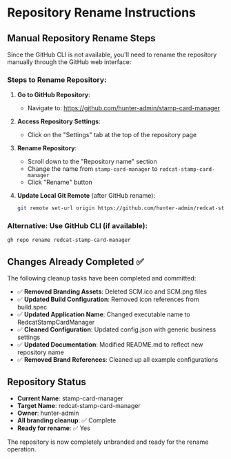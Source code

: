 # Repository Rename Instructions

## Manual Repository Rename Steps

Since the GitHub CLI is not available, you'll need to rename the repository manually through the GitHub web interface:

### Steps to Rename Repository:

1. **Go to GitHub Repository**:
   - Navigate to: https://github.com/hunter-admin/stamp-card-manager

2. **Access Repository Settings**:
   - Click on the "Settings" tab at the top of the repository page

3. **Rename Repository**:
   - Scroll down to the "Repository name" section
   - Change the name from `stamp-card-manager` to `redcat-stamp-card-manager`
   - Click "Rename" button

4. **Update Local Git Remote** (after GitHub rename):
   ```bash
   git remote set-url origin https://github.com/hunter-admin/redcat-stamp-card-manager.git
   ```

### Alternative: Use GitHub CLI (if available):
```bash
gh repo rename redcat-stamp-card-manager
```

## Changes Already Completed ✅

The following cleanup tasks have been completed and committed:

- ✅ **Removed Branding Assets**: Deleted SCM.ico and SCM.png files
- ✅ **Updated Build Configuration**: Removed icon references from build.spec
- ✅ **Updated Application Name**: Changed executable name to RedcatStampCardManager
- ✅ **Cleaned Configuration**: Updated config.json with generic business settings
- ✅ **Updated Documentation**: Modified README.md to reflect new repository name
- ✅ **Removed Brand References**: Cleaned up all example configurations

## Repository Status

- **Current Name**: stamp-card-manager
- **Target Name**: redcat-stamp-card-manager
- **Owner**: hunter-admin
- **All branding cleanup**: ✅ Complete
- **Ready for rename**: ✅ Yes

The repository is now completely unbranded and ready for the rename operation.